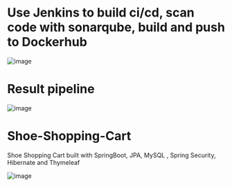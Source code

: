 # Use Jenkins to build ci/cd, scan code with sonarqube, build and push to Dockerhub
![image](https://github.com/votruonglong/build-cicd-with-jenkins/assets/123948997/13d59385-29ce-412f-b7c9-56e20830acee)

# Result pipeline 
![image](https://github.com/votruonglong/build-cicd-with-jenkins/assets/123948997/9d5d359d-d8bf-413f-be36-2f5471eb1867)

# Shoe-Shopping-Cart
Shoe Shopping Cart built with SpringBoot, JPA, MySQL , Spring Security, Hibernate and Thymeleaf

![image](https://user-images.githubusercontent.com/29988949/75882730-9ad11680-5dd6-11ea-9648-252426582a96.png)



